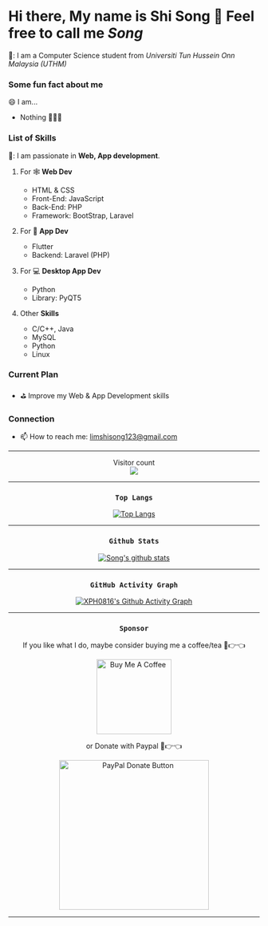 <!--
**XPH0816/XPH0816** is a ✨ _special_ ✨ repository because its `README.md` (this file) appears on your GitHub profile.

Here are some ideas to get you started:

- 🔭 I’m currently working on ...
- 🌱 I’m currently learning ...
- 👯 I’m looking to collaborate on ...
- 🤔 I’m looking for help with ...
- 💬 Ask me about ...
- 📫 How to reach me: ...
- 😄 Pronouns: ...
- ⚡ Fun fact: ...
-->

# Hi there, My name is **Shi Song** 👋 Feel free to call me *Song*
🔭: I am a Computer Science student from *Universiti Tun Hussein Onn Malaysia (UTHM)*

### Some fun fact about me
:smile: I am... 
- Nothing 🤣🤣🤣

### List of Skills
🌱: I am passionate in **Web, App development**.

1. For :spider_web: **Web Dev**
   - HTML & CSS
   - Front-End: JavaScript
   - Back-End: PHP
   - Framework: BootStrap, Laravel

2. For :iphone: **App Dev**
   - Flutter
   - Backend: Laravel (PHP)

3. For :computer: **Desktop App Dev**
   - Python
   - Library: PyQT5

4. Other **Skills**
   - C/C++, Java
   - MySQL
   - Python
   - Linux

### Current Plan
- :golf: Improve my Web & App Development skills

### Connection
- 📫 How to reach me: limshisong123@gmail.com

---

<p align="center"> 
  Visitor count<br>
  <img src="https://profile-counter.glitch.me/XPH0816/count.svg" />
</p>

---

<div align="center">

### `Top Langs`

[![Top Langs](https://github-readme-stats.vercel.app/api/top-langs/?username=xph0816&layout=compact&theme=tokyonight)](https://github.com/XPH0816)

---
   
### `Github Stats`

[![Song's github stats](https://github-readme-stats.vercel.app/api?username=xph0816&show_icons=true&theme=tokyonight)](https://github.com/XPH0816)

---
   
### `GitHub Activity Graph`

<!-- GitHub Activity Graph -->

[![XPH0816's Github Activity Graph](https://github-readme-activity-graph.vercel.app/graph?username=XPH0816&theme=tokyo-night&custom_title=XPH0816's%20GitHub%20Activity%20Graph)](https://github.com/ashutosh00710/github-readme-activity-graph)

---
   
### `Sponsor`
   
If you like what I do, maybe consider buying me a coffee/tea 🥺👉👈

<a href="https://www.buymeacoffee.com/limshisongb" target="_blank" rel="noopener noreferrer"><img src="https://cdn.buymeacoffee.com/buttons/v2/default-red.png" alt="Buy Me A Coffee" width="150" ></a>

or Donate with Paypal 🥺👉👈
   
<a href="https://www.paypal.me/ShiSongLim" target="_blank" rel="noopener noreferrer"><img src="https://raw.githubusercontent.com/aha999/DonateButtons/master/Paypal.png" alt="PayPal Donate Button" width="300"></a>
</div>

---
